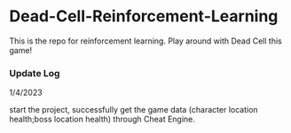 # Dead-Cell-Reinforcement-Learning

This is the repo for reinforcement learning. Play around with Dead Cell this game!

### Update Log

1/4/2023

start the project, successfully get the game data (character location health;boss location health) through Cheat Engine.
